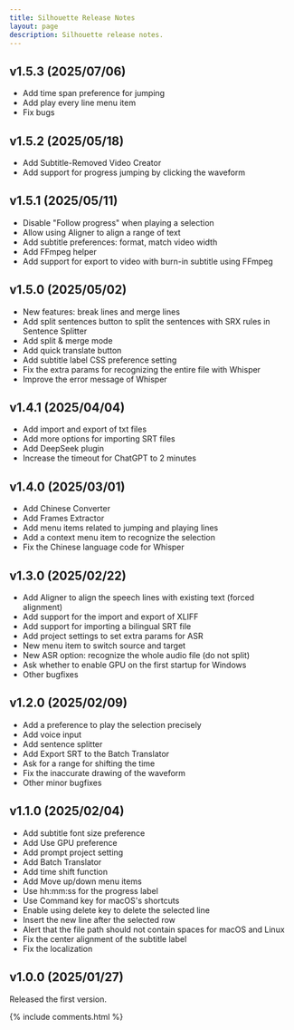 ```yaml
---
title: Silhouette Release Notes
layout: page
description: Silhouette release notes.
---
```


<style>
.post-content h2 {
  font-size: 1.5rem;
}
</style>

## v1.5.3 (2025/07/06)

* Add time span preference for jumping
* Add play every line menu item
* Fix bugs

## v1.5.2 (2025/05/18)

* Add Subtitle-Removed Video Creator
* Add support for progress jumping by clicking the waveform

## v1.5.1 (2025/05/11)

* Disable "Follow progress" when playing a selection
* Allow using Aligner to align a range of text
* Add subtitle preferences: format, match video width
* Add FFmpeg helper
* Add support for export to video with burn-in subtitle using FFmpeg

## v1.5.0 (2025/05/02)

* New features: break lines and merge lines
* Add split sentences button to split the sentences with SRX rules in Sentence Splitter
* Add split & merge mode
* Add quick translate button
* Add subtitle label CSS preference setting
* Fix the extra params for recognizing the entire file with Whisper
* Improve the error message of Whisper

## v1.4.1 (2025/04/04)

* Add import and export of txt files
* Add more options for importing SRT files
* Add DeepSeek plugin
* Increase the timeout for ChatGPT to 2 minutes

## v1.4.0 (2025/03/01)

* Add Chinese Converter
* Add Frames Extractor
* Add menu items related to jumping and playing lines
* Add a context menu item to recognize the selection
* Fix the Chinese language code for Whisper

## v1.3.0 (2025/02/22)

* Add Aligner to align the speech lines with existing text (forced alignment)
* Add support for the import and export of XLIFF
* Add support for importing a bilingual SRT file
* Add project settings to set extra params for ASR
* New menu item to switch source and target
* New ASR option: recognize the whole audio file (do not split)
* Ask whether to enable GPU on the first startup for Windows
* Other bugfixes

## v1.2.0 (2025/02/09)

* Add a preference to play the selection precisely
* Add voice input
* Add sentence splitter
* Add Export SRT to the Batch Translator
* Ask for a range for shifting the time
* Fix the inaccurate drawing of the waveform
* Other minor bugfixes

## v1.1.0 (2025/02/04)

* Add subtitle font size preference
* Add Use GPU preference
* Add prompt project setting
* Add Batch Translator
* Add time shift function
* Add Move up/down menu items
* Use hh:mm:ss for the progress label
* Use Command key for macOS's shortcuts
* Enable using delete key to delete the selected line
* Insert the new line after the selected row
* Alert that the file path should not contain spaces for macOS and Linux
* Fix the center alignment of the subtitle label
* Fix the localization



## v1.0.0 (2025/01/27)

Released the first version.

{% include comments.html %}

